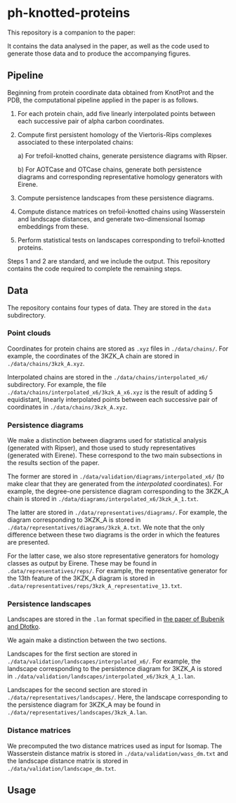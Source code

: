 # ph-knotted-proteins

This repository is a companion to the paper:

It contains the data analysed in the paper, as well as the code used to generate those data and to produce the accompanying figures.

## Pipeline

Beginning from protein coordinate data obtained from KnotProt and the PDB, the computational pipeline applied in the paper is as follows.

1. For each protein chain, add five linearly interpolated points between each successive pair of alpha carbon coordinates.
2. Compute first persistent homology of the Viertoris-Rips complexes associated to these interpolated chains:

    a) For trefoil-knotted chains, generate persistence diagrams with Ripser.
    
    b) For AOTCase and OTCase chains, generate both persistence diagrams and corresponding representative homology generators with Eirene.
    
3. Compute persistence landscapes from these persistence diagrams.
4. Compute distance matrices on trefoil-knotted chains using Wasserstein and landscape distances, and generate two-dimensional Isomap embeddings from these.
6. Perform statistical tests on landscapes corresponding to trefoil-knotted proteins.

Steps 1 and 2 are standard, and we include the output. This repository contains the code required to complete the remaining steps.

## Data

The repository contains four types of data. They are stored in the `data` subdirectory.

### Point clouds

Coordinates for protein chains are stored as `.xyz` files in `./data/chains/`. For example, the coordinates of the 3KZK_A chain are stored in `./data/chains/3kzk_A.xyz`.

Interpolated chains are stored in the `./data/chains/interpolated_x6/` subdirectory. For example, the file `./data/chains/interpolated_x6/3kzk_A_x6.xyz` is the result of adding 5 equidistant, linearly interpolated points between each successive pair of coordinates in `./data/chains/3kzk_A.xyz`.

### Persistence diagrams

We make a distinction between diagrams used for statistical analysis (generated with Ripser), and those used to study representatives (generated with Eirene). These correspond to the two main subsections in the results section of the paper.

The former are stored in `./data/validation/diagrams/interpolated_x6/` (to make clear that they are generated from the *interpolated* coordinates). For example, the degree-one persistence diagram corresponding to the 3KZK_A chain is stored in `./data/diagrams/interpolated_x6/3kzk_A_1.txt`.

The latter are stored in `./data/representatives/diagrams/`. For example, the diagram corresponding to 3KZK_A is stored in `./data/representatives/diagrams/3kzk_A.txt`. We note that the only difference between these two diagrams is the order in which the features are presented.

For the latter case, we also store representative generators for homology classes as output by Eirene. These may be found in `.data/representatives/reps/`. For example, the representative generator for the 13th feature of the 3KZK_A diagram is stored in `.data/representatives/reps/3kzk_A_representative_13.txt`.

### Persistence landscapes

Landscapes are stored in the `.lan` format specified in [the paper of Bubenik and Dłotko](https://www.sciencedirect.com/science/article/pii/S0747717116300104).

We again make a distinction between the two sections.

Landscapes for the first section are stored in `./data/validation/landscapes/interpolated_x6/`. For example, the landscape corresponding to the persistence diagram for 3KZK_A is stored in `./data/validation/landscapes/interpolated_x6/3kzk_A_1.lan`.

Landscapes for the second section are stored in `./data/representatives/landscapes/`. Here, the landscape corresponding to the persistence diagram for 3KZK_A may be found in `./data/representatives/landscapes/3kzk_A.lan`.

### Distance matrices

We precomputed the two distance matrices used as input for Isomap. The Wasserstein distance matrix is stored in `./data/validation/wass_dm.txt` and the landscape distance matrix is stored in `./data/validation/landscape_dm.txt`.

## Usage


